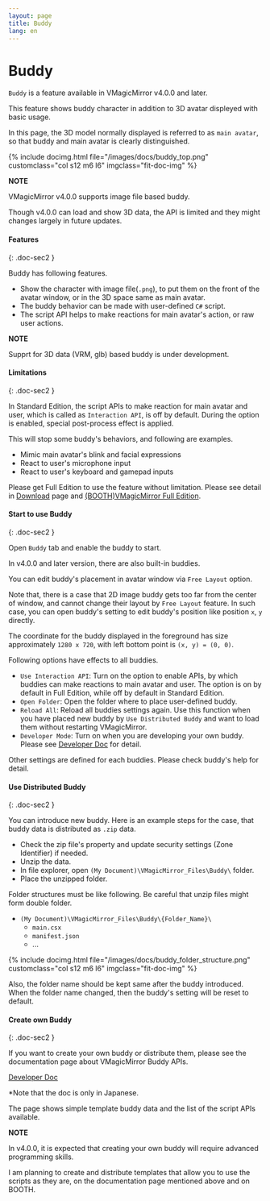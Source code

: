```yaml
---
layout: page
title: Buddy
lang: en
---
```


# Buddy

`Buddy` is a feature available in VMagicMirror v4.0.0 and later.

This feature shows buddy character in addition to 3D avatar displeyed with basic usage.

In this page, the 3D model normally displayed is referred to as `main avatar`, so that buddy and main avatar is clearly distinguished.

<div class="row">
{% include docimg.html file="/images/docs/buddy_top.png" customclass="col s12 m6 l6" imgclass="fit-doc-img" %}
</div>

<div class="note-area" markdown="1">

**NOTE**

VMagicMirror v4.0.0 supports image file based buddy.

Though v4.0.0 can load and show 3D data, the API is limited and they might changes largely in future updates.

</div>

#### Features
{: .doc-sec2 }

Buddy has following features.

<div class="doc-ul" markdown="1">

- Show the character with image file(`.png`), to put them on the front of the avatar window, or in the 3D space same as main avatar.
- The buddy behavior can be made with user-defined `C#` script.
- The script API helps to make reactions for main avatar's action, or raw user actions.

</div>

<div class="note-area" markdown="1">

**NOTE**

Supprt for 3D data (VRM, glb) based buddy is under development.

</div>


#### Limitations
{: .doc-sec2 }

In Standard Edition, the script APIs to make reaction for main avatar and user, which is called as `Interaction API`, is off by default. During the option is enabled, special post-process effect is applied.

This will stop some buddy's behaviors, and following are examples.

<div class="doc-ul" markdown="1">

- Mimic main avatar's blink and facial expressions
- React to user's microphone input
- React to user's keyboard and gamepad inputs

</div>

Please get Full Edition to use the feature without limitation. Please see detail in [Download](../../download) page and [(BOOTH)VMagicMirror Full Edition](https://baku-dreameater.booth.pm/items/3064040).


#### Start to use Buddy
{: .doc-sec2 }

Open `Buddy` tab and enable the buddy to start.

In v4.0.0 and later version, there are also built-in buddies.

You can edit buddy's placement in avatar window via `Free Layout` option.

Note that, there is a case that 2D image buddy gets too far from the center of window, and cannot change their layout by `Free Layout` feature. In such case, you can open buddy's setting to edit buddy's position like position `x`, `y` directly.

The coordinate for the buddy displayed in the foreground has size approximately `1280 x 720`, with left bottom point is `(x, y) = (0, 0)`.

Following options have effects to all buddies.

<div class="doc-ul" markdown="1">

- `Use Interaction API`: Turn on the option to enable APIs, by which buddies can make reactions to main avatar and user. The option is on by default in Full Edition, while off by default in Standard Edition.
- `Open Folder`: Open the folder where to place user-defined buddy.
- `Reload All`: Reload all buddies settings again. Use this function when you have placed new buddy by `Use Distributed Buddy` and want to load them without restarting VMagicMirror.
- `Developer Mode`: Turn on when you are developing your own buddy. Please see [Developer Doc](https://malaybaku.github.io/VMagicMirrorBuddyDoc/) for detail.

</div>

Other settings are defined for each buddies. Please check buddy's help for detail.


#### Use Distributed Buddy
{: .doc-sec2 }

You can introduce new buddy. Here is an example steps for the case, that buddy data is distributed as `.zip` data.

<div class="doc-ul" markdown="1">

- Check the zip file's property and update security settings (Zone Identifier) if needed.
- Unzip the data.
- In file explorer, open `(My Document)\VMagicMirror_Files\Buddy\` folder.
- Place the unzipped folder.

</div>

Folder structures must be like following. Be careful that unzip files might form double folder.

<div class="doc-ul" markdown="1">

- `(My Document)\VMagicMirror_Files\Buddy\{Folder_Name}\`
  - `main.csx`
  - `manifest.json`
  - ...

</div>

<div class="row">
{% include docimg.html file="/images/docs/buddy_folder_structure.png" customclass="col s12 m6 l6" imgclass="fit-doc-img" %}
</div>

Also, the folder name should be kept same after the buddy introduced. When the folder name changed, then the buddy's setting will be reset to default. 


#### Create own Buddy
{: .doc-sec2 }

If you want to create your own buddy or distribute them, please see the documentation page about VMagicMirror Buddy APIs.

[Developer Doc](https://malaybaku.github.io/VMagicMirrorBuddyDoc/)

*Note that the doc is only in Japanese.

The page shows simple template buddy data and the list of the script APIs available.

<div class="note-area" markdown="1">

**NOTE**

In v4.0.0, it is expected that creating your own buddy will require advanced programming skills.

I am planning to create and distribute templates that allow you to use the scripts as they are, on the documentation page mentioned above and on BOOTH.

</div>


